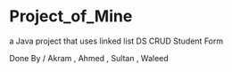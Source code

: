 # Project_of_Mine
a Java project that uses linked list DS 
CRUD Student Form 

Done By / Akram , Ahmed , Sultan , Waleed
